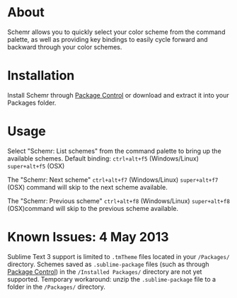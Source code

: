 # About
Schemr allows you to quickly select your color scheme from the command palette, as well as providing key bindings to easily cycle forward and backward through your color schemes.

# Installation
Install Schemr through [Package Control](http://wbond.net/sublime_packages/package_control) or download and extract it into your Packages folder.

# Usage
Select "Schemr: List schemes" from the command palette to bring up the available schemes. Default binding: `ctrl+alt+f5` (Windows/Linux) `super+alt+f5` (OSX)

The "Schemr: Next scheme" `ctrl+alt+f7` (Windows/Linux) `super+alt+f7` (OSX) command will skip to the next scheme available.

The "Schemr: Previous scheme" `ctrl+alt+f8` (Windows/Linux) `super+alt+f8` (OSX)command will skip to the previous scheme available.

# Known Issues: 4 May 2013
Sublime Text 3 support is limited to `.tmTheme` files located in your `/Packages/` directory. Schemes saved as `.sublime-package` files (such as through [Package Control](http://wbond.net/sublime_packages/package_control)) in the `/Installed Packages/` directory are not yet supported. Temporary workaround: unzip the `.sublime-package` file to a folder in the `/Packages/` directory.
